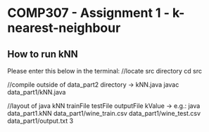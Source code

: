 # COMP307 - Assignment 1 - k-nearest-neighbour

## How to run kNN

Please enter this below in the terminal:
//locate src directory
cd src

//compile outside of data_part2 directory -> kNN.java
javac data_part1/kNN.java

//layout of java kNN trainFile testFile outputFile kValue -> e.g.:
java data_part1.kNN data_part1/wine_train.csv data_part1/wine_test.csv data_part1/output.txt 3
